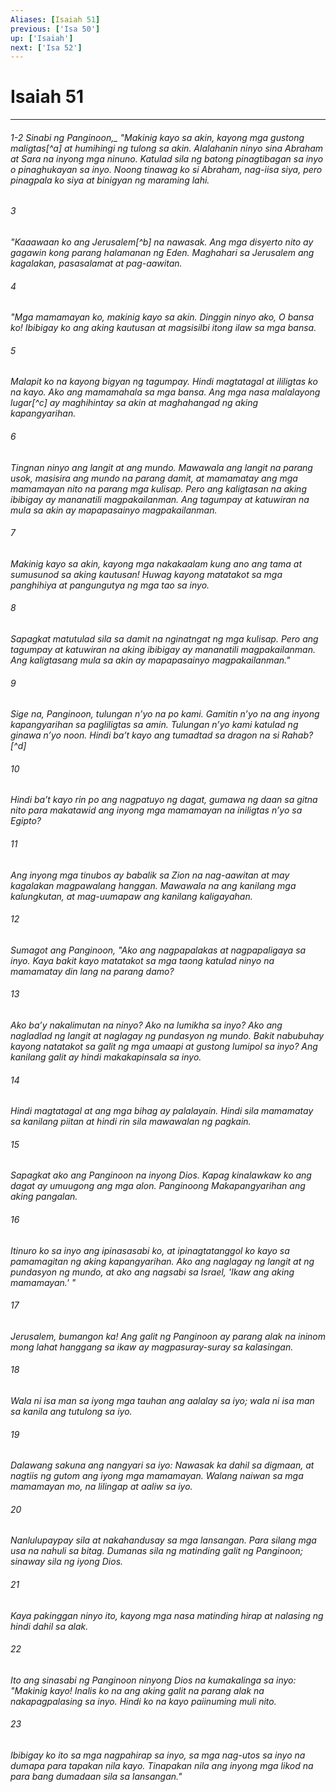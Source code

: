 ```yaml
---
Aliases: [Isaiah 51]
previous: ['Isa 50']
up: ['Isaiah']
next: ['Isa 52']
---
```

# Isaiah 51

***
###### 1-2 <i class="trans-change">Sinabi ng Panginoon,_ "Makinig kayo sa akin, kayong mga gustong maligtas[^a] at humihingi ng tulong sa akin. Alalahanin ninyo sina Abraham at Sara na inyong mga ninuno. Katulad sila ng batong pinagtibagan sa inyo o pinaghukayan sa inyo. Noong tinawag ko si Abraham, nag-iisa siya, pero pinagpala ko siya at binigyan ng maraming lahi. 





















###### 3 










"Kaaawaan ko ang Jerusalem[^b] na nawasak. Ang mga disyerto nito ay gagawin kong parang halamanan ng Eden. Maghahari sa Jerusalem ang kagalakan, pasasalamat at pag-aawitan. 





















###### 4 










"Mga mamamayan ko, makinig kayo sa akin. Dinggin ninyo ako, O bansa ko! Ibibigay ko ang aking kautusan at magsisilbi itong ilaw sa mga bansa. 





















###### 5 










Malapit ko na kayong bigyan ng tagumpay. Hindi magtatagal at ililigtas ko na kayo. Ako ang mamamahala sa mga bansa. Ang mga nasa malalayong lugar[^c] ay maghihintay sa akin at maghahangad ng aking kapangyarihan. 





















###### 6 










Tingnan ninyo ang langit at ang mundo. Mawawala ang langit na parang usok, masisira ang mundo na parang damit, at mamamatay ang mga mamamayan nito na parang mga kulisap. Pero ang kaligtasan na aking ibibigay ay mananatili magpakailanman. Ang tagumpay at katuwiran na mula sa akin ay mapapasainyo magpakailanman. 





















###### 7 










Makinig kayo sa akin, kayong mga nakakaalam kung ano ang tama at sumusunod sa aking kautusan! Huwag kayong matatakot sa mga panghihiya at pangungutya ng mga tao sa inyo. 





















###### 8 










Sapagkat matutulad sila sa damit na nginatngat ng mga kulisap. Pero ang tagumpay at katuwiran na aking ibibigay ay mananatili magpakailanman. Ang kaligtasang mula sa akin ay mapapasainyo magpakailanman." 





















###### 9 










Sige na, Panginoon, tulungan nʼyo na po kami. Gamitin nʼyo na ang inyong kapangyarihan sa pagliligtas sa amin. Tulungan nʼyo kami katulad ng ginawa nʼyo noon. Hindi baʼt kayo ang tumadtad sa dragon na si Rahab?[^d] 





















###### 10 










Hindi baʼt kayo rin po ang nagpatuyo ng dagat, gumawa ng daan sa gitna nito para makatawid ang inyong mga mamamayan na iniligtas nʼyo sa Egipto? 





















###### 11 










Ang inyong mga tinubos ay babalik sa Zion na nag-aawitan at may kagalakan magpawalang hanggan. Mawawala na ang kanilang mga kalungkutan, at mag-uumapaw ang kanilang kaligayahan. 





















###### 12 










Sumagot ang Panginoon, "Ako ang nagpapalakas at nagpapaligaya sa inyo. Kaya bakit kayo matatakot sa mga taong katulad ninyo na mamamatay din lang na parang damo? 





















###### 13 










Ako baʼy nakalimutan na ninyo? Ako na lumikha sa inyo? Ako ang nagladlad ng langit at naglagay ng pundasyon ng mundo. Bakit nabubuhay kayong natatakot sa galit ng mga umaapi at gustong lumipol sa inyo? Ang kanilang galit ay hindi makakapinsala sa inyo. 





















###### 14 










Hindi magtatagal at ang mga bihag ay palalayain. Hindi sila mamamatay sa kanilang piitan at hindi rin sila mawawalan ng pagkain. 





















###### 15 










Sapagkat ako ang Panginoon na inyong Dios. Kapag kinalawkaw ko ang dagat ay umuugong ang mga alon. Panginoong Makapangyarihan ang aking pangalan. 





















###### 16 










Itinuro ko sa inyo ang ipinasasabi ko, at ipinagtatanggol ko kayo sa pamamagitan ng aking kapangyarihan. Ako ang naglagay ng langit at ng pundasyon ng mundo, at ako ang nagsabi sa Israel, 'Ikaw ang aking mamamayan.' " 





















###### 17 










Jerusalem, bumangon ka! Ang galit ng Panginoon ay parang alak na ininom mong lahat hanggang sa ikaw ay magpasuray-suray sa kalasingan. 





















###### 18 










Wala ni isa man sa iyong mga tauhan ang aalalay sa iyo; wala ni isa man sa kanila ang tutulong sa iyo. 





















###### 19 










Dalawang sakuna ang nangyari sa iyo: Nawasak ka dahil sa digmaan, at nagtiis ng gutom ang iyong mga mamamayan. Walang naiwan sa mga mamamayan mo, na lilingap at aaliw sa iyo. 





















###### 20 










Nanlulupaypay sila at nakahandusay sa mga lansangan. Para silang mga usa na nahuli sa bitag. Dumanas sila ng matinding galit ng Panginoon; sinaway sila ng iyong Dios. 





















###### 21 










Kaya pakinggan ninyo ito, kayong mga nasa matinding hirap at nalasing ng hindi dahil sa alak. 





















###### 22 










Ito ang sinasabi ng Panginoon ninyong Dios na kumakalinga sa inyo: "Makinig kayo! Inalis ko na ang aking galit na parang alak na nakapagpalasing sa inyo. Hindi ko na kayo paiinuming muli nito. 





















###### 23 










Ibibigay ko ito sa mga nagpahirap sa inyo, sa mga nag-utos sa inyo na dumapa para tapakan nila kayo. Tinapakan nila ang inyong mga likod na para bang dumadaan sila sa lansangan."
